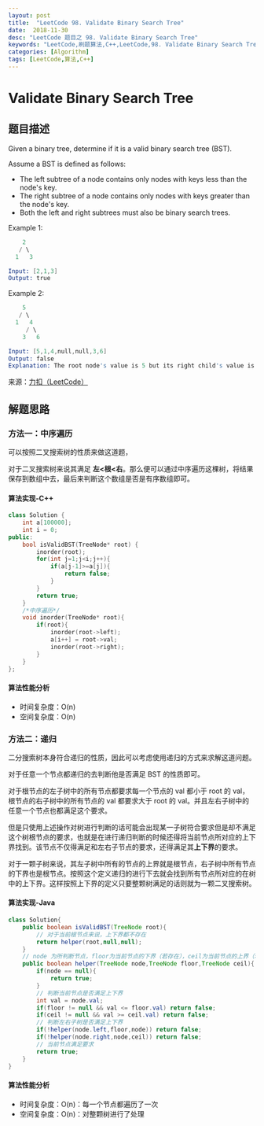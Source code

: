 ```yaml
---
layout: post
title:  "LeetCode 98. Validate Binary Search Tree"
date:  2018-11-30
desc: "LeetCode 题目之 98. Validate Binary Search Tree"
keywords: "LeetCode,刷题算法,C++,LeetCode,98. Validate Binary Search Tree"
categories: [Algorithm]
tags: [LeetCode,算法,C++]
---
```

# Validate Binary Search Tree

## 题目描述

Given a binary tree, determine if it is a valid binary search tree (BST).

Assume a BST is defined as follows:

- The left subtree of a node contains only nodes with keys less than the node's key.
- The right subtree of a node contains only nodes with keys greater than the node's key.
- Both the left and right subtrees must also be binary search trees.
 

Example 1:

```s
    2
   / \
  1   3

Input: [2,1,3]
Output: true
```

Example 2:

```s
    5
   / \
  1   4
     / \
    3   6

Input: [5,1,4,null,null,3,6]
Output: false
Explanation: The root node's value is 5 but its right child's value is 4.
```

来源：[力扣（LeetCode）](https://leetcode-cn.com/problems/validate-binary-search-tree)

## 解题思路

### 方法一：中序遍历

可以按照二叉搜索树的性质来做这道题，

对于二叉搜索树来说其满足 **左<根<右**。那么便可以通过中序遍历这棵树，将结果保存到数组中去，最后来判断这个数组是否是有序数组即可。

#### 算法实现-C++

```cpp
class Solution {
    int a[100000];
    int i = 0;
public:
    bool isValidBST(TreeNode* root) {
        inorder(root);
        for(int j=1;j<i;j++){
            if(a[j-1]>=a[j]){
                return false;
            }
        }
        return true;
    }
    /*中序遍历*/
    void inorder(TreeNode* root){
        if(root){
            inorder(root->left);
            a[i++] = root->val;
            inorder(root->right);
        }
    }
};
```

#### 算法性能分析

- 时间复杂度：O(n)
- 空间复杂度：O(n)

### 方法二：递归

二分搜索树本身符合递归的性质，因此可以考虑使用递归的方式来求解这道问题。

对于任意一个节点都递归的去判断他是否满足 BST 的性质即可。

对于根节点的左子树中的所有节点都要求每一个节点的 val 都小于 root 的 val，根节点的右子树中的所有节点的 val 都要求大于 root 的 val。并且左右子树中的任意一个节点也都满足这个要求。

但是只使用上述操作对树进行判断的话可能会出现某一子树符合要求但是却不满足这个树根节点的要求，也就是在进行递归判断的时候还得将当前节点所对应的上下界找到。该节点不仅得满足和左右子节点的要求，还得满足其**上下界**的要求。

对于一颗子树来说，其左子树中所有的节点的上界就是根节点，右子树中所有节点的下界也是根节点。按照这个定义递归的进行下去就会找到所有节点所对应的在树中的上下界。这样按照上下界的定义只要整颗树满足的话则就为一颗二叉搜索树。

#### 算法实现-Java

```java
class Solution{
    public boolean isValidBST(TreeNode root){
        // 对于当前根节点来说，上下界都不存在
        return helper(root,null,null); 
    }
    // node 为所判断节点，floor为当前节点的下界（若存在），ceil为当前节点的上界（若存在）
    public boolean helper(TreeNode node,TreeNode floor,TreeNode ceil){
        if(node == null){
            return true;
        }
        // 判断当前节点是否满足上下界
        int val = node.val;
        if(floor != null && val <= floor.val) return false;
        if(ceil != null && val >= ceil.val) return false;
        // 判断左右子树是否满足上下界
        if(!helper(node.left,floor,node)) return false;
        if(!helper(node.right,node,ceil)) return false;
        // 当前节点满足要求
        return true;
    }
}
```

#### 算法性能分析

- 时间复杂度：O(n)：每一个节点都遍历了一次
- 空间复杂度：O(n)：对整颗树进行了处理
